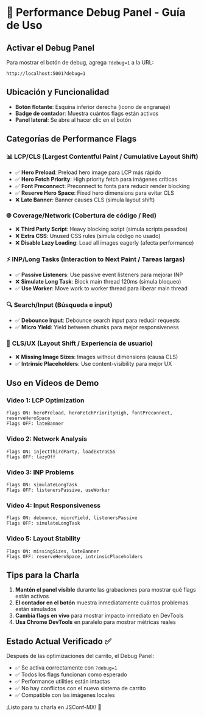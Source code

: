# 🔧 Performance Debug Panel - Guía de Uso

## Activar el Debug Panel

Para mostrar el botón de debug, agrega `?debug=1` a la URL:
```
http://localhost:5001?debug=1
```

## Ubicación y Funcionalidad

- **Botón flotante**: Esquina inferior derecha (icono de engranaje)
- **Badge de contador**: Muestra cuántos flags están activos
- **Panel lateral**: Se abre al hacer clic en el botón

## Categorías de Performance Flags

### 📊 **LCP/CLS** (Largest Contentful Paint / Cumulative Layout Shift)
- ✅ **Hero Preload**: Preload hero image para LCP más rápido
- ✅ **Hero Fetch Priority**: High priority fetch para imágenes críticas
- ✅ **Font Preconnect**: Preconnect to fonts para reducir render blocking
- ✅ **Reserve Hero Space**: Fixed hero dimensions para evitar CLS
- ❌ **Late Banner**: Banner causes CLS (simula layout shift)

### 🌐 **Coverage/Network** (Cobertura de código / Red)
- ❌ **Third Party Script**: Heavy blocking script (simula scripts pesados)
- ❌ **Extra CSS**: Unused CSS rules (simula código no usado)
- ❌ **Disable Lazy Loading**: Load all images eagerly (afecta performance)

### ⚡ **INP/Long Tasks** (Interaction to Next Paint / Tareas largas)
- ✅ **Passive Listeners**: Use passive event listeners para mejorar INP
- ❌ **Simulate Long Task**: Block main thread 120ms (simula bloqueo)
- ✅ **Use Worker**: Move work to worker thread para liberar main thread

### 🔍 **Search/Input** (Búsqueda e input)
- ✅ **Debounce Input**: Debounce search input para reducir requests
- ✅ **Micro Yield**: Yield between chunks para mejor responsiveness

### 🎨 **CLS/UX** (Layout Shift / Experiencia de usuario)
- ❌ **Missing Image Sizes**: Images without dimensions (causa CLS)
- ✅ **Intrinsic Placeholders**: Use content-visibility para mejor UX

## Uso en Videos de Demo

### Video 1: LCP Optimization
```
Flags ON: heroPreload, heroFetchPriorityHigh, fontPreconnect, reserveHeroSpace
Flags OFF: lateBanner
```

### Video 2: Network Analysis  
```
Flags ON: injectThirdParty, loadExtraCSS
Flags OFF: lazyOff
```

### Video 3: INP Problems
```
Flags ON: simulateLongTask
Flags OFF: listenersPassive, useWorker
```

### Video 4: Input Responsiveness
```
Flags ON: debounce, microYield, listenersPassive
Flags OFF: simulateLongTask
```

### Video 5: Layout Stability
```
Flags ON: missingSizes, lateBanner
Flags OFF: reserveHeroSpace, intrinsicPlaceholders
```

## Tips para la Charla

1. **Mantén el panel visible** durante las grabaciones para mostrar qué flags están activos
2. **El contador en el botón** muestra inmediatamente cuántos problemas están simulados
3. **Cambia flags en vivo** para mostrar impacto inmediato en DevTools
4. **Usa Chrome DevTools** en paralelo para mostrar métricas reales

## Estado Actual Verificado ✅

Después de las optimizaciones del carrito, el Debug Panel:
- ✅ Se activa correctamente con `?debug=1`
- ✅ Todos los flags funcionan como esperado
- ✅ Performance utilities están intactas
- ✅ No hay conflictos con el nuevo sistema de carrito
- ✅ Compatible con las imágenes locales

¡Listo para tu charla en JSConf-MX! 🚀